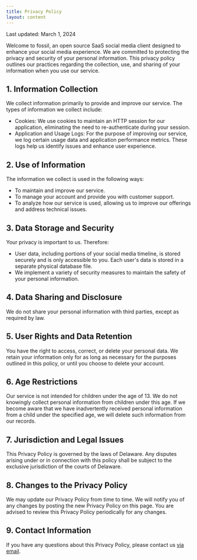 ```yaml
---
title: Privacy Policy
layout: content
---
```


Last updated: March 1, 2024

Welcome to fossil, an open source SaaS social media client designed 
to enhance your social media experience. We are committed to protecting 
the privacy and security of your personal information. This privacy 
policy outlines our practices regarding the collection, use, and sharing 
of your information when you use our service.

## 1. Information Collection

We collect information primarily to provide and improve our service. The types of information we collect include:

* Cookies: We use cookies to maintain an HTTP session for our application, eliminating the need to re-authenticate during your session.
* Application and Usage Logs: For the purpose of improving our service, we log certain usage data and application performance metrics. These logs help us identify issues and enhance user experience.

## 2. Use of Information

The information we collect is used in the following ways:

* To maintain and improve our service.
* To manage your account and provide you with customer support.
* To analyze how our service is used, allowing us to improve our offerings and address technical issues.

## 3. Data Storage and Security

Your privacy is important to us. Therefore:

* User data, including portions of your social media timeline, is stored securely and is only accessible to you. Each user's data is stored in a separate physical database file.
* We implement a variety of security measures to maintain the safety of your personal information.

## 4. Data Sharing and Disclosure

We do not share your personal information with third parties, except as required by law.

## 5. User Rights and Data Retention

You have the right to access, correct, or delete your personal data. We retain your information only for as long as necessary for the purposes outlined in this policy, or until you choose to delete your account.

## 6. Age Restrictions

Our service is not intended for children under the age of 13. We do not knowingly collect personal information from children under this age. If we become aware that we have inadvertently received personal information from a child under the specified age, we will delete such information from our records.

## 7. Jurisdiction and Legal Issues

This Privacy Policy is governed by the laws of Delaware. Any disputes arising under or in connection with this policy shall be subject to the exclusive jurisdiction of the courts of Delaware.

## 8. Changes to the Privacy Policy

We may update our Privacy Policy from time to time. We will notify you of any changes by posting the new Privacy Policy on this page. You are advised to review this Privacy Policy periodically for any changes.

## 9. Contact Information

If you have any questions about this Privacy Policy, please contact us [via email](mailto:timothy.kellogg@gmail.com).
